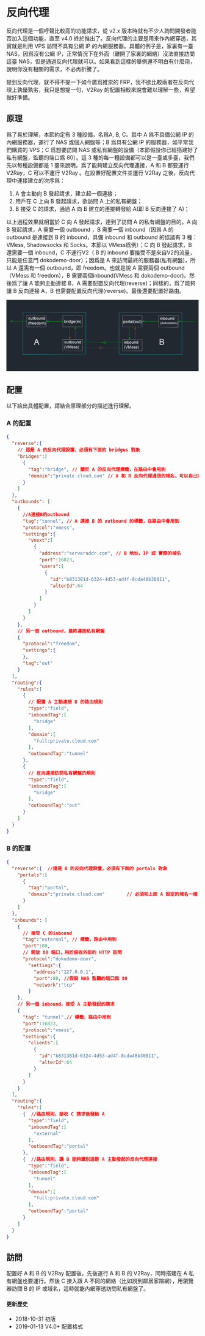 # 反向代理

反向代理是一個呼聲比較高的功能請求，從 v2.x 版本時就有不少人詢問開發者能否加入這個功能，直至 v4.0 終於推出了。反向代理的主要是用來作內網穿透，其實就是利用 VPS 訪問不具有公網 IP 的內網服務器。具體的例子是，家裏有一臺 NAS，因爲沒有公網 IP，正常情況下在外面（離開了家裏的網絡）沒法直接訪問這臺 NAS，但是通過反向代理就可以。如果看到這樣的舉例還不明白有什麼用，說明你沒有相關的需求，不必再折騰了。

提到反向代理，就不得不提一下如今廣爲推崇的 FRP，我不欲比較兩者在反向代理上孰優孰劣，我只是想提一句，V2Ray 的配置相較來說會難以理解一些，希望做好準備。

## 原理

爲了易於理解，本節約定有 3 種設備，名爲A, B, C。其中 A 爲不具備公網 IP 的內網服務器，運行了 NAS 或個人網盤等；B 爲具有公網 IP 的服務器，如平常我們購買的 VPS；C 爲想要訪問 NAS 或私有網盤的設備（本節假設你已經搭建好了私有網盤，監聽的端口爲 80）。這 3 種的每一種設備都可以是一臺或多臺，我們先以每種設備都是 1 臺來說明。爲了能夠建立反向代理連接，A 和 B 都要運行 V2Ray，C 可以不運行 V2Ray 。在設置好配置文件並運行 V2Ray 之後，反向代理中連接建立的次序爲：


1. A 會主動向 B 發起請求，建立起一個連接；
1. 用戶在 C 上向 B 發起請求，欲訪問 A 上的私有網盤；
1. B 接受 C 的請求，通過 A 向 B 建立的連接轉發給 A(即 B 反向連接了 A)；

以上過程效果就相當於 C 向 A 發起請求，達到了訪問 A 的私有網盤的目的。A 向 B 發起請求，A 需要一個 outbound ，B 需要一個 inbound（因爲 A 的 outbound 是連接到 B 的 inbound，具備 inbound 和 outbound 的協議有 3 種：VMess, Shadowsocks 和 Socks。本節以 VMess爲例）；C 向 B 發起請求，B 還需要一個 inbound，C 不運行V2（ B 的 inbound 要接受不是來自V2的流量，只能是任意門 dokodemo-door）；因爲是 A 來訪問最終的服務器(私有網盤)，所以 A 還需有一個 outbound，即 freedom。也就是說 A 需要兩個 outbound（VMess 和 freedom），B 需要兩個inbound(VMess 和 dokodemo-door)。然後爲了讓 A 能夠主動連接 B，A 需要配置反向代理(reverse)；同樣的，爲了能夠讓 B 反向連接 A，B 也需要配置反向代理(reverse)。最後還要配置好路由。

![](../resource/images/block_of_reverse-doko.png)

## 配置

以下給出具體配置，請結合原理部分的描述進行理解。

### A 的配置

```json
{  
  "reverse":{ 
    // 這是 A 的反向代理設置，必須有下面的 bridges 對象
    "bridges":[  
      {  
        "tag":"bridge", // 關於 A 的反向代理標籤，在路由中會用到
        "domain":"private.cloud.com" // A 和 B 反向代理通信的域名，可以自己取一個，可以不是自己購買的域名，但必須跟下面 B 中的 reverse 配置的域名一致
      }
    ]
  },
  "outbounds": [
    {  
      //A連接B的outbound  
      "tag":"tunnel", // A 連接 B 的 outbound 的標籤，在路由中會用到
      "protocol":"vmess",
      "settings":{  
        "vnext":[  
          {  
            "address":"serveraddr.com", // B 地址，IP 或 實際的域名
            "port":16823,
            "users":[  
              {  
                "id":"b831381d-6324-4d53-ad4f-8cda48b30811",
                "alterId":64
              }
            ]
          }
        ]
      }
    },
    // 另一個 outbound，最終連接私有網盤    
    {  
      "protocol":"freedom",
      "settings":{  
      },
      "tag":"out"
    }    
  ],
  "routing":{   
    "rules":[  
      {  
        // 配置 A 主動連接 B 的路由規則
        "type":"field",
        "inboundTag":[  
          "bridge"
        ],
        "domain":[  
          "full:private.cloud.com"
        ],
        "outboundTag":"tunnel"
      },
      {  
        // 反向連接訪問私有網盤的規則
        "type":"field",
        "inboundTag":[  
          "bridge"
        ],
        "outboundTag":"out"
      }
    ]
  }
}
```

### B 的配置

```json
{  
  "reverse":{  //這是 B 的反向代理設置，必須有下面的 portals 對象
    "portals":[  
      {  
        "tag":"portal",
        "domain":"private.cloud.com"        // 必須和上面 A 設定的域名一樣
      }
    ]
  },
  "inbounds": [
    {  
      // 接受 C 的inbound
      "tag":"external", // 標籤，路由中用到
      "port":80,
      // 開放 80 端口，用於接收外部的 HTTP 訪問 
      "protocol":"dokodemo-door",
        "settings":{  
          "address":"127.0.0.1",
          "port":80, //假設 NAS 監聽的端口爲 80
          "network":"tcp"
        }
    },
    // 另一個 inbound，接受 A 主動發起的請求  
    {  
      "tag": "tunnel",// 標籤，路由中用到
      "port":16823,
      "protocol":"vmess",
      "settings":{  
        "clients":[  
          {  
            "id":"b831381d-6324-4d53-ad4f-8cda48b30811",
            "alterId":64
          }
        ]
      }
    }
  ],
  "routing":{  
    "rules":[  
      {  //路由規則，接收 C 請求後發給 A
        "type":"field",
        "inboundTag":[  
          "external"
        ],
        "outboundTag":"portal"
      },
      {  //路由規則，讓 B 能夠識別這是 A 主動發起的反向代理連接
        "type":"field",
        "inboundTag":[  
          "tunnel"
        ],
        "domain":[  
          "full:private.cloud.com"
        ],
        "outboundTag":"portal"
      }
    ]
  }
}
```

## 訪問

配置好 A 和 B 的 V2Ray 配置後，先後運行 A 和 B 的 V2Ray，同時搭建在 A 私有網盤也要運行。然後 C 接入跟 A 不同的網絡（比如說到鄰居家蹭網），用瀏覽器訪問 B 的 IP 或域名，這時就能內網穿透訪問私有網盤了。


#### 更新歷史

- 2018-10-31 初版
- 2019-01-13 V4.0+ 配置格式

